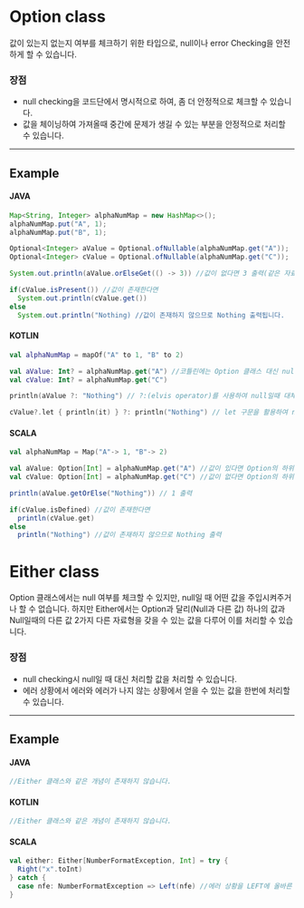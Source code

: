 # Option class
값이 있는지 없는지 여부를 체크하기 위한 타입으로, null이나 error Checking을 안전하게 할 수 있습니다.

### 장점
- null checking을 코드단에서 명시적으로 하여, 좀 더 안정적으로 체크할 수 있습니다.
- 값을 체이닝하여 가져올때 중간에 문제가 생길 수 있는 부분을 안정적으로 처리할 수 있습니다.

____
## Example
#### JAVA
```Java
Map<String, Integer> alphaNumMap = new HashMap<>();
alphaNumMap.put("A", 1);
alphaNumMap.put("B", 1);

Optional<Integer> aValue = Optional.ofNullable(alphaNumMap.get("A"));
Optional<Integer> cValue = Optional.ofNullable(alphaNumMap.get("C"));

System.out.println(aValue.orElseGet(() -> 3)) //값이 없다면 3 출력(같은 자료형이여야 합니다.)

if(cValue.isPresent()) //값이 존재한다면
  System.out.println(cValue.get())
else
  System.out.println("Nothing) //값이 존재하지 않으므로 Nothing 출력됩니다.
```
#### KOTLIN
```Kotlin
val alphaNumMap = mapOf("A" to 1, "B" to 2)

val aValue: Int? = alphaNumMap.get("A") //코틀린에는 Option 클래스 대신 null checking을 해주는 ? 문법이 있습니다.
val cValue: Int? = alphaNumMap.get("C")

println(aValue ?: "Nothing") // ?:(elvis operator)를 사용하여 null일때 대체될 값을 정할 수 있습니다.

cValue?.let { println(it) } ?: println("Nothing") // let 구문을 활용하여 null이 아닐때와 null일때의 처리를 명시적으로 할 수 있습니다.
```

#### SCALA
```Scala
val alphaNumMap = Map("A"-> 1, "B"-> 2)

val aValue: Option[Int] = alphaNumMap.get("A") //값이 있다면 Option의 하위 함수인 Some[T]가 값을 받습니다.
val cValue: Option[Int] = alphaNumMap.get("C") //값이 없다면 Option의 하위 함수인 None이 생성됩니다.

println(aValue.getOrElse("Nothing")) // 1 출력

if(cValue.isDefined) //값이 존재한다면
  println(cValue.get)
else
  println("Nothing") //값이 존재하지 않으므로 Nothing 출력
```

# Either class
Option 클래스에서는 null 여부를 체크할 수 있지만, null일 때 어떤 값을 주입시켜주거나 할 수 없습니다. 하지만 Either에서는 Option과 달리(Null과 다른 값) 하나의 값과 Null일때의 다른 값 2가지 다른 자료형을 갖을 수 있는 값을 다루어 이를 처리할 수 있습니다.

### 장점
- null checking시 null일 때 대신 처리할 값을 처리할 수 있습니다.
- 에러 상황에서 에러와 에러가 나지 않는 상황에서 얻을 수 있는 값을 한번에 처리할 수 있습니다.

____
## Example
#### JAVA
```Java
//Either 클래스와 같은 개념이 존재하지 않습니다.
```
#### KOTLIN
```Kotlin
//Either 클래스와 같은 개념이 존재하지 않습니다.
```

#### SCALA
```Scala
val either: Either[NumberFormatException, Int] = try {
  Right("x".toInt)
} catch {
  case nfe: NumberFormatException => Left(nfe) //에러 상황을 LEFT에 올바른 값을 RIGHT에 담아서 한번에 처리할 수 있습니다.
}
```

